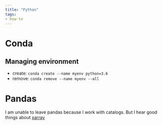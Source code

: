 ```yaml
---
title: "Python"
tags:
- how-to
---
```


# Conda
## Managing environment
- create: `conda create --name myenv python=3.6`
- remove: `conda remove --name myenv --all`

# Pandas
I am unable to leave pandas because I work with catalogs. But I hear good things about [xarray](https://docs.xarray.dev/en/stable/)
